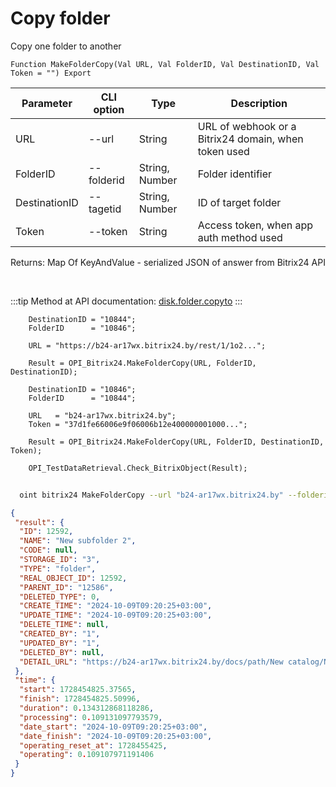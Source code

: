 ﻿---
sidebar_position: 3
---

# Copy folder
 Copy one folder to another



`Function MakeFolderCopy(Val URL, Val FolderID, Val DestinationID, Val Token = "") Export`

  | Parameter | CLI option | Type | Description |
  |-|-|-|-|
  | URL | --url | String | URL of webhook or a Bitrix24 domain, when token used |
  | FolderID | --folderid | String, Number | Folder identifier |
  | DestinationID | --tagetid | String, Number | ID of target folder |
  | Token | --token | String | Access token, when app auth method used |

  
  Returns:  Map Of KeyAndValue - serialized JSON of answer from Bitrix24 API

<br/>

:::tip
Method at API documentation: [disk.folder.copyto](https://dev.1c-bitrix.ru/rest_help/disk/folder/disk_folder_copyto.php)
:::
<br/>


```bsl title="Code example"
    DestinationID = "10844";
    FolderID      = "10846";

    URL = "https://b24-ar17wx.bitrix24.by/rest/1/1o2...";

    Result = OPI_Bitrix24.MakeFolderCopy(URL, FolderID, DestinationID);

    DestinationID = "10846";
    FolderID      = "10844";

    URL   = "b24-ar17wx.bitrix24.by";
    Token = "37d1fe66006e9f06006b12e400000001000...";

    Result = OPI_Bitrix24.MakeFolderCopy(URL, FolderID, DestinationID, Token);

    OPI_TestDataRetrieval.Check_BitrixObject(Result);
```



```sh title="CLI command example"
    
  oint bitrix24 MakeFolderCopy --url "b24-ar17wx.bitrix24.by" --folderid "5018" --tagetid "5020" --token "fe3fa966006e9f06006b12e400000001000..."

```

```json title="Result"
{
 "result": {
  "ID": 12592,
  "NAME": "New subfolder 2",
  "CODE": null,
  "STORAGE_ID": "3",
  "TYPE": "folder",
  "REAL_OBJECT_ID": 12592,
  "PARENT_ID": "12586",
  "DELETED_TYPE": 0,
  "CREATE_TIME": "2024-10-09T09:20:25+03:00",
  "UPDATE_TIME": "2024-10-09T09:20:25+03:00",
  "DELETE_TIME": null,
  "CREATED_BY": "1",
  "UPDATED_BY": "1",
  "DELETED_BY": null,
  "DETAIL_URL": "https://b24-ar17wx.bitrix24.by/docs/path/New catalog/New subfolder/New subfolder 2"
 },
 "time": {
  "start": 1728454825.37565,
  "finish": 1728454825.50996,
  "duration": 0.134312868118286,
  "processing": 0.109131097793579,
  "date_start": "2024-10-09T09:20:25+03:00",
  "date_finish": "2024-10-09T09:20:25+03:00",
  "operating_reset_at": 1728455425,
  "operating": 0.109107971191406
 }
}
```
